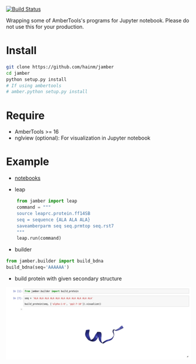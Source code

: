 [![Build Status](https://travis-ci.org/hainm/jamber.svg?branch=test)](https://travis-ci.org/hainm/jamber)

Wrapping some of AmberTools's programs for Jupyter notebook. Please do not use this for your production.

# Install
```bash
git clone https://github.com/hainm/jamber
cd jamber
python setup.py install
# If using ambertools
# amber.python setup.py install
```
# Require
- AmberTools >= 16
- nglview (optional): For visualization in Jupyter notebook

# Example
- [notebooks](./examples)

- leap
```python
    from jamber import leap
    command = """
    source leaprc.protein.ff14SB
    seq = sequence {ALA ALA ALA}
    saveamberparm seq seq.prmtop seq.rst7
    """
    leap.run(command)
```

- builder
```python
from jamber.builder import build_bdna
build_bdna(seq='AAAAAA')
```

- build protein with given secondary structure

![](examples/images/builder_ala10.png)
